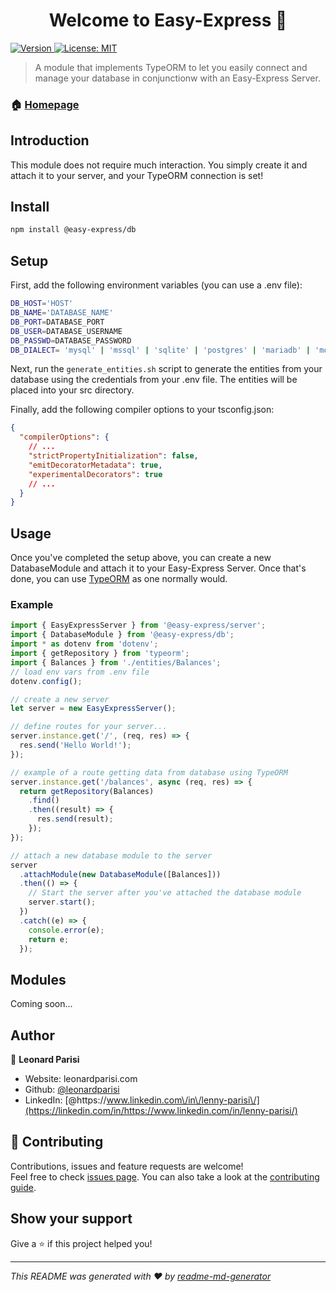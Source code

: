 <h1 align="center">Welcome to Easy-Express 👋</h1>
<p>
  <a href="https://www.npmjs.com/package/@easy-express/server" target="_blank">
    <img alt="Version" src="https://img.shields.io/npm/v/@easy-express/server.svg">
  </a>
  <a href="#" target="_blank">
    <img alt="License: MIT" src="https://img.shields.io/badge/License-MIT-yellow.svg" />
  </a>
</p>

> A module that implements TypeORM to let you easily connect and manage your database in conjunctionw with an Easy-Express Server.

### 🏠 [Homepage](https://github.com/leonardparisi/easy-express-server#readme)

## Introduction

This module does not require much interaction. You simply create it and attach it to your server, and your TypeORM connection is set!

## Install

```sh
npm install @easy-express/db
```

## Setup

First, add the following environment variables (you can use a .env file):

```sh
DB_HOST='HOST'
DB_NAME='DATABASE_NAME'
DB_PORT=DATABASE_PORT
DB_USER=DATABASE_USERNAME
DB_PASSWD=DATABASE_PASSWORD
DB_DIALECT= 'mysql' | 'mssql' | 'sqlite' | 'postgres' | 'mariadb' | 'mongodb' (fill in the one you are using)
```

Next, run the `generate_entities.sh` script to generate the entities from your database using the credentials from your .env file. The entities will be placed into your src directory.

Finally, add the following compiler options to your tsconfig.json:

```json
{
  "compilerOptions": {
    // ...
    "strictPropertyInitialization": false,
    "emitDecoratorMetadata": true,
    "experimentalDecorators": true
    // ...
  }
}
```

## Usage

Once you've completed the setup above, you can create a new DatabaseModule and attach it to your Easy-Express Server. Once that's done, you can use [TypeORM](https://typeorm.io/#/) as one normally would.

### Example

```ts
import { EasyExpressServer } from '@easy-express/server';
import { DatabaseModule } from '@easy-express/db';
import * as dotenv from 'dotenv';
import { getRepository } from 'typeorm';
import { Balances } from './entities/Balances';
// load env vars from .env file
dotenv.config();

// create a new server
let server = new EasyExpressServer();

// define routes for your server...
server.instance.get('/', (req, res) => {
  res.send('Hello World!');
});

// example of a route getting data from database using TypeORM
server.instance.get('/balances', async (req, res) => {
  return getRepository(Balances)
    .find()
    .then((result) => {
      res.send(result);
    });
});

// attach a new database module to the server
server
  .attachModule(new DatabaseModule([Balances]))
  .then(() => {
    // Start the server after you've attached the database module
    server.start();
  })
  .catch((e) => {
    console.error(e);
    return e;
  });
```

## Modules

Coming soon...

## Author

👤 **Leonard Parisi**

- Website: leonardparisi.com
- Github: [@leonardparisi](https://github.com/leonardparisi)
- LinkedIn: [@https:\/\/www.linkedin.com\/in\/lenny-parisi\/](https://linkedin.com/in/https://www.linkedin.com/in/lenny-parisi/)

## 🤝 Contributing

Contributions, issues and feature requests are welcome!<br />Feel free to check [issues page](https://github.com/leonardparisi/easy-express-server/issues). You can also take a look at the [contributing guide](ssh://git@github.com:leonardparisi/easy-express-sequelize/blob/master/CONTRIBUTING.md).

## Show your support

Give a ⭐️ if this project helped you!

---

_This README was generated with ❤️ by [readme-md-generator](https://github.com/kefranabg/readme-md-generator)_

